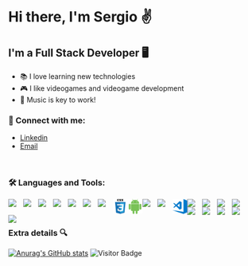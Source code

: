 
Hi there, I'm Sergio ✌
=============
## I'm a Full Stack Developer 🖥
- 📚 I love learning new technologies
- 🎮 I like videogames and videogame development
- 🎵 Music is key to work!

### 🔌 Connect with me:
- [Linkedin](https://www.linkedin.com/in/smunozli)
- [Email](mailto:sergio.munoz.lillo@gmail.com?subject=[GitHub]%20New%20Contact)
</br>

### 🛠 Languages and Tools:
<img align="left" width="30px" src="https://cdn.icon-icons.com/icons2/2108/PNG/512/javascript_icon_130900.png"/>
<img align="left" width="30px" src="https://cdn.icon-icons.com/icons2/844/PNG/512/HTML5_icon-icons.com_67090.png"/>
<img align="left" width="30px" src="https://cdn.icon-icons.com/icons2/2415/PNG/512/csharp_original_logo_icon_146578.png"/>
<img align="left" width="30px" src="https://cdn.icon-icons.com/icons2/1381/PNG/512/unityeditoricon_94269.png"/>
<img align="left" width="30px" src="https://cdn.icon-icons.com/icons2/2415/PNG/512/postgresql_plain_logo_icon_146389.png"/>
<img align="left" width="30px" src="http://getdrawings.com/free-icon/oracle-db-icon-65.png"/>
<img align="left" width="30px" src="https://cdn.icon-icons.com/icons2/2107/PNG/512/file_type_django_icon_130645.png"/>
<img align="left" width="30px" src="https://raw.githubusercontent.com/github/explore/80688e429a7d4ef2fca1e82350fe8e3517d3494d/topics/css/css.png"/>
<img align="left" width="30px" src="https://raw.githubusercontent.com/github/explore/80688e429a7d4ef2fca1e82350fe8e3517d3494d/topics/android/android.png"/>
<img align="left" width="30px" src="https://www.eclipse.org/downloads/images/committers.png"/>
<img align="left" width="30px" src="https://upload.wikimedia.org/wikipedia/commons/thumb/5/59/Visual_Studio_Icon_2019.svg/125px-Visual_Studio_Icon_2019.svg.png"/>
<img align="left" width="30px" src="https://raw.githubusercontent.com/github/explore/80688e429a7d4ef2fca1e82350fe8e3517d3494d/topics/visual-studio-code/visual-studio-code.png"/>
<img align="left" width="30px" src="https://www.bairesdev.com/wp-content/uploads/2020/07/hibernate-java-framework-logo-01.png"/>
<img align="left" width="30px" src="https://upload.wikimedia.org/wikipedia/commons/thumb/9/97/Sqlite-square-icon.svg/256px-Sqlite-square-icon.svg.png"/>
<img align="left" width="30px" src="http://3.bp.blogspot.com/-QVwrtvK3eJM/UUUgVq7sDdI/AAAAAAAABQ8/ttJ7_H03RhM/s200/netbeans-logo.png"/>
<img align="left" width="30px" src="https://cdn.icon-icons.com/icons2/1381/PNG/512/intellij_93550.png"/>
<img align="left" width="30px" src="https://cdn.icon-icons.com/icons2/46/PNG/128/linux_penguin_animal_9362.png"/>
<img align="left" width="30px" src="https://cdn.icon-icons.com/icons2/836/PNG/512/Windows_Phone_icon-icons.com_66782.png"/>
<img align="left" width="30px" src="https://cdn.icon-icons.com/icons2/2415/PNG/512/bootstrap_plain_logo_icon_146619.png"/>
<img align="left" width="30px" src="https://2.bp.blogspot.com/-dZ76ETKzXUk/Vx-zIwkojdI/AAAAAAAAC4A/hsdZJzoKPnoVh8WkzQ9Fv9AUKIaacsGqACLcB/s200/image01.png"/>
<img align="left" width="30px" src="https://cdn.icon-icons.com/icons2/1381/PNG/512/pycharm_93936.png"/>
</br>
</br>

### Extra details 🔍

[![Anurag's GitHub stats](https://github-readme-stats.vercel.app/api?username=serujin)](https://github.com/anuraghazra/github-readme-stats)
![Visitor Badge](https://visitor-badge.laobi.icu/badge?page_id=serujin.serujin)
<!--<details>
  <!--<summary>:zap: Recent GitHub Activity</summary>-->
  <!--DELETE_START_SECTION:activity-->
  <!--DELETE_END_SECTION:activity-->
<!--</details>-->
<!--</br>-->

